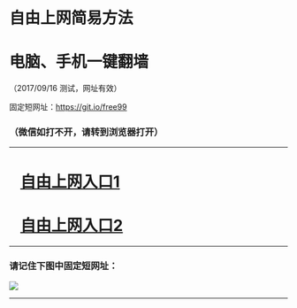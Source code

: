 ﻿# 自由上网简易方法

# 电脑、手机一键翻墙

（2017/09/16 测试，网址有效）

固定短网址：https://git.io/free99

### （微信如打不开，请转到浏览器打开）


***





# &nbsp;&nbsp; <a href="http://ft77425667.fwq-tz1003.online/fwqtz01.html?t=09160013549 " target="_blank">自由上网入口1</a>
# &nbsp;&nbsp; <a href="http://ft135644957.fwq-tz1004.online/fwqtz02.html?t=091600125155 " target="_blank">自由上网入口2</a>
***

### 请记住下图中固定短网址：

<img src="https://s3-us-west-2.amazonaws.com/fwq-1001/yjfq-20170905okok.png" /> 


***

